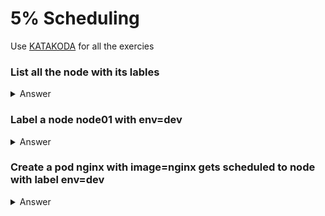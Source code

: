 # 5% Scheduling

Use [KATAKODA](https://www.katacoda.com/courses/kubernetes/playground) for all the exercies


### List all the node with its lables

<details><summary>Answer</summary>
<p>

```bash
kubectl get node --show-labels
```

</p>
</details>

### Label a node node01 with env=dev

<details><summary>Answer</summary>
<p>


```bash
kubectl label nodes node01 env=dev
```

</p>
</details>

### Create a pod nginx with image=nginx gets scheduled to node with label env=dev

<details><summary>Answer</summary>
<p>

```bash
# create a  YAML template with this command
kubectl run nginx --image=nginx --restart=Never --dry-run -o yaml > pod.yaml
# update pod.yaml to add node selector as below
```

```YAML
apiVersion: v1
kind: Pod
metadata:
  name: nginx
spec:
  containers:
  - name: nginx
    image: nginx
    imagePullPolicy: IfNotPresent
  nodeSelector:
    env: dev
```

</p>
</details>